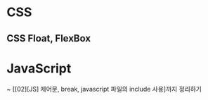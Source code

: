 # CSS

## CSS Float, FlexBox













# JavaScript



~ [[02\][JS] 제어문, break, javascript 파일의 include 사용]까지 정리하기

